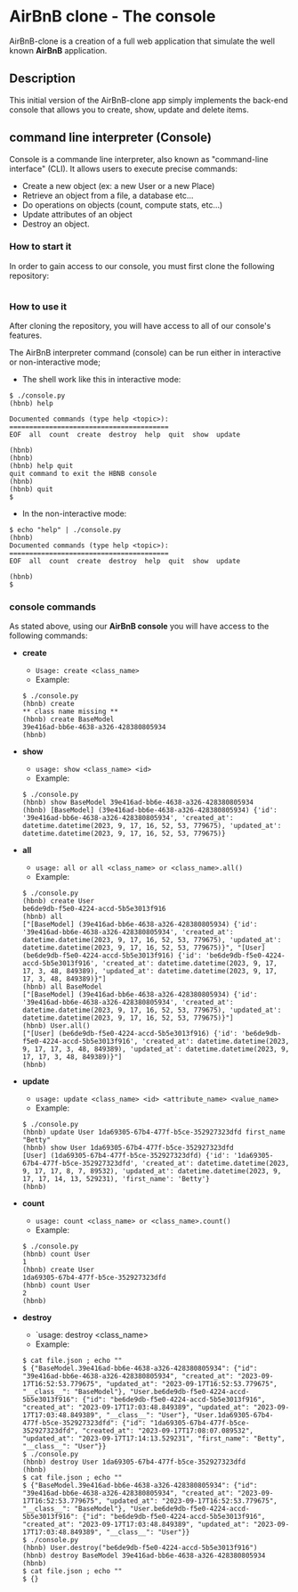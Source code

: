 # AirBnB clone - The console
AirBnB-clone is a creation  of a full web application that simulate the well known __AirBnB__ application.

## Description
This initial version of the AirBnB-clone app simply implements the back-end console that allows you to create, show, update and delete items.

## command line interpreter (Console)
Console is a commande line interpreter, also known as "command-line interface" (CLI). It allows users to execute precise commands:

* Create a new object (ex: a new User or a new Place)
* Retrieve an object from a file, a database etc…
* Do operations on objects (count, compute stats, etc…)
* Update attributes of an object
* Destroy an object.

### How to start it
In order to gain access to our console, you must first clone the following repository:

```https://github.com/hajarzaitouni/AirBnB_clone.git
```

### How to use it
After cloning the repository, you will have access to all of our console's features.

The AirBnB interpreter command (console) can be run either in interactive or non-interactive mode;

* The shell work like this in interactive mode:
```
$ ./console.py
(hbnb) help

Documented commands (type help <topic>):
========================================
EOF  all  count  create  destroy  help  quit  show  update

(hbnb) 
(hbnb) 
(hbnb) help quit
quit command to exit the HBNB console
(hbnb) 
(hbnb) quit
$
```

* In the non-interactive mode:
```
$ echo "help" | ./console.py
(hbnb) 
Documented commands (type help <topic>):
========================================
EOF  all  count  create  destroy  help  quit  show  update

(hbnb) 
$
```

### console commands
As stated above, using our __AirBnB console__  you will have access to the following commands:

* __create__
	* `Usage: create <class_name>`
	* Example:
	```
	$ ./console.py
	(hbnb) create
	** class name missing **
	(hbnb) create BaseModel
	39e416ad-bb6e-4638-a326-428380805934
	(hbnb) 
	```

* __show__
	* `usage: show <class_name> <id>`
	* Example:
	```
	$ ./console.py 
	(hbnb) show BaseModel 39e416ad-bb6e-4638-a326-428380805934
	(hbnb) [BaseModel] (39e416ad-bb6e-4638-a326-428380805934) {'id': '39e416ad-bb6e-4638-a326-428380805934', 'created_at': datetime.datetime(2023, 9, 17, 16, 52, 53, 779675), 'updated_at': datetime.datetime(2023, 9, 17, 16, 52, 53, 779675)} 
	```

* __all__
	* `usage: all or all <class_name> or <class_name>.all()`
	* Example:
	```
	$ ./console.py
	(hbnb) create User
	be6de9db-f5e0-4224-accd-5b5e3013f916
	(hbnb) all
	["[BaseModel] (39e416ad-bb6e-4638-a326-428380805934) {'id': '39e416ad-bb6e-4638-a326-428380805934', 'created_at': datetime.datetime(2023, 9, 17, 16, 52, 53, 779675), 'updated_at': datetime.datetime(2023, 9, 17, 16, 52, 53, 779675)}", "[User] (be6de9db-f5e0-4224-accd-5b5e3013f916) {'id': 'be6de9db-f5e0-4224-accd-5b5e3013f916', 'created_at': datetime.datetime(2023, 9, 17, 17, 3, 48, 849389), 'updated_at': datetime.datetime(2023, 9, 17, 17, 3, 48, 849389)}"]
	(hbnb) all BaseModel
	["[BaseModel] (39e416ad-bb6e-4638-a326-428380805934) {'id': '39e416ad-bb6e-4638-a326-428380805934', 'created_at': datetime.datetime(2023, 9, 17, 16, 52, 53, 779675), 'updated_at': datetime.datetime(2023, 9, 17, 16, 52, 53, 779675)}"]
	(hbnb) User.all()
	["[User] (be6de9db-f5e0-4224-accd-5b5e3013f916) {'id': 'be6de9db-f5e0-4224-accd-5b5e3013f916', 'created_at': datetime.datetime(2023, 9, 17, 17, 3, 48, 849389), 'updated_at': datetime.datetime(2023, 9, 17, 17, 3, 48, 849389)}"]
	(hbnb) 
	```

* __update__
	* `usage: update <class_name> <id> <attribute_name> <value_name>`
	* Example:
	```
	$ ./console.py
	(hbnb) update User 1da69305-67b4-477f-b5ce-352927323dfd first_name "Betty"
	(hbnb) show User 1da69305-67b4-477f-b5ce-352927323dfd
	[User] (1da69305-67b4-477f-b5ce-352927323dfd) {'id': '1da69305-67b4-477f-b5ce-352927323dfd', 'created_at': datetime.datetime(2023, 9, 17, 17, 8, 7, 89532), 'updated_at': datetime.datetime(2023, 9, 17, 17, 14, 13, 529231), 'first_name': 'Betty'}
	(hbnb) 
	```

* __count__
	* `usage: count <class_name> or <class_name>.count()`
	* Example:
	```
	$ ./console.py
	(hbnb) count User
	1
	(hbnb) create User
	1da69305-67b4-477f-b5ce-352927323dfd
	(hbnb) count User
	2
	(hbnb) 
	```

* __destroy__
	* `usage: destroy <class_name> <id>
	* Example:
	```
	$ cat file.json ; echo ""
	$ {"BaseModel.39e416ad-bb6e-4638-a326-428380805934": {"id": "39e416ad-bb6e-4638-a326-428380805934", "created_at": "2023-09-17T16:52:53.779675", "updated_at": "2023-09-17T16:52:53.779675", "__class__": "BaseModel"}, "User.be6de9db-f5e0-4224-accd-5b5e3013f916": {"id": "be6de9db-f5e0-4224-accd-5b5e3013f916", "created_at": "2023-09-17T17:03:48.849389", "updated_at": "2023-09-17T17:03:48.849389", "__class__": "User"}, "User.1da69305-67b4-477f-b5ce-352927323dfd": {"id": "1da69305-67b4-477f-b5ce-352927323dfd", "created_at": "2023-09-17T17:08:07.089532", "updated_at": "2023-09-17T17:14:13.529231", "first_name": "Betty", "__class__": "User"}} 
	$ ./console.py
	(hbnb) destroy User 1da69305-67b4-477f-b5ce-352927323dfd
	(hbnb) 
	$ cat file.json ; echo ""
	$ {"BaseModel.39e416ad-bb6e-4638-a326-428380805934": {"id": "39e416ad-bb6e-4638-a326-428380805934", "created_at": "2023-09-17T16:52:53.779675", "updated_at": "2023-09-17T16:52:53.779675", "__class__": "BaseModel"}, "User.be6de9db-f5e0-4224-accd-5b5e3013f916": {"id": "be6de9db-f5e0-4224-accd-5b5e3013f916", "created_at": "2023-09-17T17:03:48.849389", "updated_at": "2023-09-17T17:03:48.849389", "__class__": "User"}}
	$ ./console.py
	(hbnb) User.destroy("be6de9db-f5e0-4224-accd-5b5e3013f916")
	(hbnb) destroy BaseModel 39e416ad-bb6e-4638-a326-428380805934
	(hbnb) 
	$ cat file.json ; echo ""
	$ {}
	```
